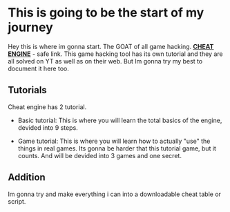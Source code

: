 # This is going to be the start of my journey

Hey this is where im gonna start. The GOAT of all game hacking. **[CHEAT ENGINE](https://cheatengine.org/)** - safe link. This game hacking tool has its own tutorial and they are all solved on YT as well as on their web. But Im gonna try my best to document it here too.

## Tutorials

Cheat engine has 2 tutorial.

- Basic tutorial:
    This is where you will learn the total basics of the engine, devided into 9 steps.

- Game tutorial:
    This is where you will learn how to actually "use" the things in real games. Its gonna be harder that this tutorial game, but it counts. And will be devided into 3 games and one secret.

## Addition

Im gonna try and make everything i can into a downloadable cheat table or script.